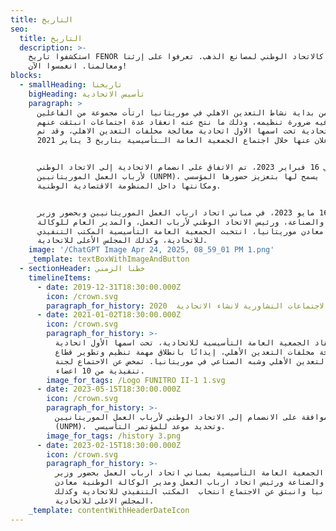 ```yaml
---
title: التاريخ
seo:
  title: التاريخ
  description: >-
    استكشفوا تاريخ FENOR الغني كالاتحاد الوطني لمصانع الذهب. تعرفوا على إرثنا
    ومعالمنا. انغمسوا الآن!
blocks:
  - smallHeading: تاريخنا
    bigHeading: تأسيس الاتحادية
    paragraph: >
      بعد سنة من بداية نشاط التعدين الاهلي في موريتانيا ارتأت مجموعة من الفاعلين
      فيه ضرورة تنظيمه، وذلك ما نتج عنه انعقاد عدة اجتماعات انبثقت عنهم
      الاتحادية تحت اسمها الاول اتحادية معالجة مخلفات التعدين الاهلي، وقد تم
      الاعلان عنها خلال اجتماع الجمعية العامة الـتأسيسية بتاريخ 3 يناير 2021.


      في 16 فبراير 2023، تم الاتفاق على انضمام الاتحادية إلى الاتحاد الوطني
      لأرباب العمل الموريتانيين (UNPM)، مما يسمح لها بتعزيز حضورها المؤسسي
      ومكانتها داخل المنظومة الاقتصادية الوطنية.


      وفي 16 مايو 2023، في مباني اتحاد ارباب العمل الموريتانيين وبحضور وزير
      التجارة والصناعة، ورئيس الاتحاد الوطني لأرباب العمل، والمدير العام للوكالة
      الوطنية معادن موريتانيا، انتخبت الجمعية العامة التأسيسية المكتب التنفيذي
      للاتحادية، وكذلك المجلس الأعلى للاتحادية.
    image: '/ChatGPT Image Apr 24, 2025, 08_59_01 PM 1.png'
    _template: textBoxWithImageAndButton
  - sectionHeader: خطنا الزمني
    timelineItems:
      - date: 2019-12-31T18:30:00.000Z
        icon: /crown.svg
        paragraph_for_history: 2020  الاجتماعات التشاورية بداية الاجتماعات التشاورية لانشاء الاتحادية
      - date: 2021-01-02T18:30:00.000Z
        icon: /crown.svg
        paragraph_for_history: >-
          انعقاد الجمعية العامة التأسيسية للاتحادية، تحت اسمها الأول اتحادية
          معالجة مخلفات التعدين الأهلي، إيذانًا بانطلاق مهمة تنظيم وتطوير قطاع
          التعدين الأهلي وشبه الصناعي في موريتانيا. تمخض عن الاحتماع لجنة
          تنفيذية من 10 اعضاء.
        image_for_tags: /Logo FUNITRO II-1 1.svg
      - date: 2023-05-15T18:30:00.000Z
        icon: /crown.svg
        paragraph_for_history: >-
          الموافقة على الانضمام إلى الاتحاد الوطني لأرباب العمل الموريتانيين
          (UNPM)،  وتحديد موعد للمؤتمر التأسيسي.
        image_for_tags: /history 3.png
      - date: 2023-02-15T18:30:00.000Z
        icon: /crown.svg
        paragraph_for_history: >-
          اجتماع الجمعية العامة التأسيسية بمباني اتحاد ارباب العمل بحضور وزير
          التجارة والصناعة ورئيس اتحاد ارباب العمل ومدير الوكالة الوطنية معادن
          موريتانيا وانبثق عن الاجتماع انتخاب  المكتب التنفيذي للاتحادية وكذلك
          المجلس الاعلى للاتحادية.
    _template: contentWithHeaderDateIcon
---
```


